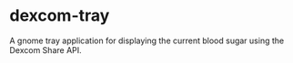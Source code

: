 # dexcom-tray
A gnome tray application for displaying the current blood sugar using the Dexcom Share API.
